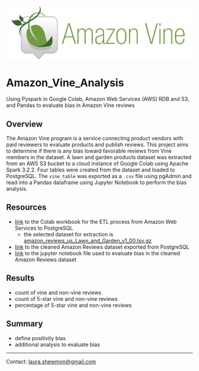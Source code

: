 ![vine](https://github.com/lnshewmo/Amazon_Vine_Analysis/blob/main/challenge_files/vine.png)

# Amazon_Vine_Analysis

Using Pyspark in Google Colab, Amazon Web Services (AWS) RDB and S3, and Pandas to evaluate bias in Amazon Vine reviews

## Overview

The Amazon Vine program is a service connecting product vendors with paid reviewers to evaluate products and publish reviews.  This project aims to determine if there is any bias toward favorable reviews from Vine members in the dataset.  A lawn and garden products dataset was extracted from an AWS S3 bucket to a cloud instance of Google Colab using Apache Spark 3.2.2.  Four tables were created from the dataset and loaded to PostgreSQL.  The `vine_table` was exported as a `.csv` file using pgAdmin and read into a Pandas dataframe using Jupyter Notebook to perform the bias analysis.

## Resources

- [link](https://github.com/lnshewmo/Amazon_Vine_Analysis/blob/main/challenge_files/Amazon_Reviews_ETL.ipynb) to the Colab workbook for the ETL process from Amazon Web Services to PostgreSQL
  - the selected dataset for extraction is [amazon_reviews_us_Lawn_and_Garden_v1_00.tsv.gz  ](https://s3.amazonaws.com/amazon-reviews-pds/tsv/amazon_reviews_us_Lawn_and_Garden_v1_00.tsv.gz)
- [link](https://github.com/lnshewmo/Amazon_Vine_Analysis/blob/main/challenge_files/vine_table.csv) to the cleaned Amazon Reviews dataset exported from PostgreSQL
- [link](https://github.com/lnshewmo/Amazon_Vine_Analysis/blob/main/challenge_files/Vine_Analysis.ipynb) to the jupyter notebook file used to evaluate bias in the cleaned Amazon Reviews dataset

## Results

- count of vine and non-vine reviews
- count of 5-star vine and non-vine reviews
- percentage of 5-star vine and non-vine reviews

## Summary

- define positivity bias
- additional analysis to evaluate bias

---
Contact:  laura.shewmon@gmail.com
